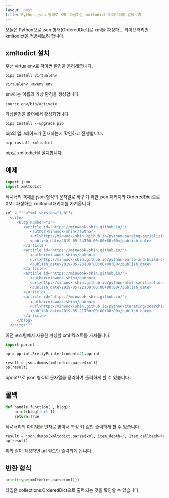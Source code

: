 ```yaml
---
layout: post
title: Python json 형태로 XML 파싱하는 xmltodict 라이브러리 알아보기
---
```


오늘은 Python으로 json 형태(OrderedDict)로 xml을 파싱하는 라이브러리인 xmltodict을 적용해보려 합니다.

## xmltodict 설치

우선 virtualenv로 파이썬 환경을 분리해줍니다.

```
pip3 install virtualenv
```

```
virtualenv -mvenv env
```

env라는 이름의 가상 환경을 생성합니다.

```
source env/bin/activate
```

가상환경을 폴더에서 활성화합니다.

```
pip3 install --upgrade pip
```

pip의 업그레이드가 존재하는지 확인하고 진행합니다.

```
pip install xmltodict
```

pip로 xmltodict을 설치합니다.

## 예제

```python
import json
import xmltodict
```

딕셔너리 객체를 json 형식의 문자열로 바꾸기 위한 json 패키지와 OrderedDict으로 XML 파싱하는 xmltodict패키지를 가져옵니다.

```python
xml = """<?xml version="1.0"?>
  <site>
     <blog number="1">
        <article id="https://minwook-shin.github.io/">
           <author>minwook-shin</author>
           <url>http://minwook-shin.github.io/python-parsing-serializing-html-documents-using-html5lib/</url>
           <publish_date>2019-05-24T00:00:00+00:00</publish_date>
        </article>
        <article id="https://minwook-shin.github.io/">
           <author>minwook-shin</author>
           <url>http://minwook-shin.github.io/python-parse-and-build-css-using-cssutils/</url>
           <publish_date>2019-05-23T00:00:00+00:00</publish_date>
        </article>
        <article id="https://minwook-shin.github.io/">
           <author>minwook-shin</author>
           <url>http://minwook-shin.github.io/python-html-sanitization-text-linkification-using-bleach/</url>
           <publish_date>2019-05-22T00:00:00+00:00</publish_date>
        </article>
        <article id="https://minwook-shin.github.io/">
           <author>minwook-shin</author>
           <url>http://minwook-shin.github.io/python-iterating-searching-modifying-html-using-beautifulsoup/</url>
           <publish_date>2019-05-21T00:00:00+00:00</publish_date>
        </article>
     </blog>
  </site>"""
```

이전 포스팅에서 사용한 파싱할 xml 텍스트를 가져옵니다.

```python
import pprint

pp = pprint.PrettyPrinter(indent=4).pprint

result = json.dumps(xmltodict.parse(xml))
pp(result)
```

pprint으로 json 형식의 문자열을 정리하여 출력하게 할 수 있습니다.

## 콜백

```python
def handle_function(_, blog):
    print(blog['url'])
    return True
```

딕셔너리의 아이템을 인자로 받아서 특정 키 값만 출력하게 할 수 있습니다.

```python
result = json.dumps(xmltodict.parse(xml, item_depth=3, item_callback=handle_function))
pp(result)
```

위와 같이 작성하면 url 필드만 출력되게 됩니다.

## 반환 형식

```python
print(type(xmltodict.parse(xml)))
```

타입은 collections.OrderedDict으로 출력되는 것을 확인할 수 있습니다.
